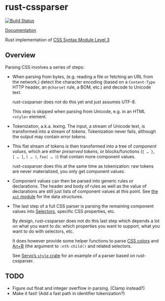 rust-cssparser
==============

[![Build Status](https://travis-ci.org/servo/rust-cssparser.svg?branch=travis)](https://travis-ci.org/servo/rust-cssparser)

[Documentation](https://servo.github.io/rust-cssparser/cssparser/index.html)

Rust implementation of
[CSS Syntax Module Level 3](http://www.w3.org/TR/css-syntax-3/)


Overview
--------

Parsing CSS involves a series of steps:

* When parsing from bytes,
  (e.g. reading a file or fetching an URL from the network,)
  detect the character encoding
  (based on a `Content-Type` HTTP header, an `@charset` rule, a BOM, etc.)
  and decode to Unicode text.

  rust-cssparser does not do this yet and just assumes UTF-8.

  This step is skipped when parsing from Unicode, e.g. in an HTML `<style>` element.

* Tokenization, a.k.a. lexing.
  The input, a stream of Unicode text, is transformed into a stream of *tokens*.
  Tokenization never fails, although the output may contain *error tokens*.

* This flat stream of tokens is then transformed into a tree of *component values*,
  which are either *preserved tokens*,
  or blocks/functions (`{ … }`, `[ … ]`, `( … )`, `foo( … )`)
  that contain more component values.

  rust-cssparser does this at the same time as tokenization:
  raw tokens are never materialized, you only get component values.

* Component values can then be parsed into generic rules or declarations.
  The header and body of rules as well as the value of declarations
  are still just lists of component values at this point.
  See [the `ast` module](src/ast.rs) for the data structures.

* The last step of a full CSS parser is
  parsing the remaining component values
  into [Selectors](http://www.w3.org/TR/selectors/),
  specific CSS properties, etc.

  By design, rust-cssparser does not do this last step
  which depends a lot on what you want to do:
  which properties you want to support, what you want to do with selectors, etc.

  It does however provide some helper functions to parse [CSS colors](src/color.rs)
  and [An+B](src/nth.rs) (the argument to `:nth-child()` and related selectors.

  See [Servo’s `style` crate](https://github.com/mozilla/servo/tree/master/components/style)
  for an example of a parser based on rust-cssparser.


TODO
----

* Figure out float and integer overflow in parsing. (Clamp instead?)
* Make it fast! (Add a fast path in identifier tokenization?)
